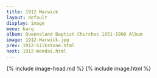 ```yaml
---
title: 1912 Warwick
layout: default
display: image
menu: barq
album: Queensland Baptist Churches 1851-1960 Album
image: 1912-Warwick.jpg
prev: 1912-Silkstone.html
next: 1912-Wondai.html
---
```

{% include image-head.md %}
{% include image.html %}